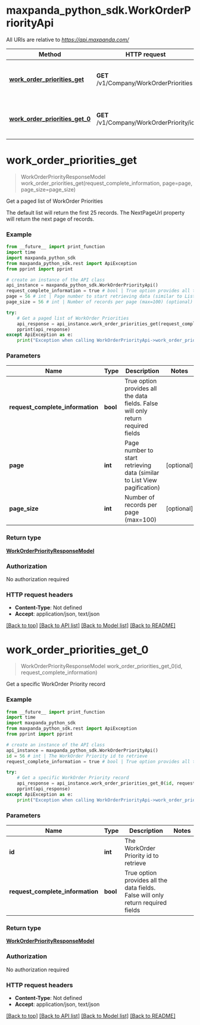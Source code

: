# maxpanda_python_sdk.WorkOrderPriorityApi

All URIs are relative to *https://api.maxpanda.com/*

Method | HTTP request | Description
------------- | ------------- | -------------
[**work_order_priorities_get**](WorkOrderPriorityApi.md#work_order_priorities_get) | **GET** /v1/Company/WorkOrderPriorities | Get a paged list of WorkOrder Priorities
[**work_order_priorities_get_0**](WorkOrderPriorityApi.md#work_order_priorities_get_0) | **GET** /v1/Company/WorkOrderPriority/id | Get a specific WorkOrder Priority record

# **work_order_priorities_get**
> WorkOrderPriorityResponseModel work_order_priorities_get(request_complete_information, page=page, page_size=page_size)

Get a paged list of WorkOrder Priorities

The default list will return the first 25 records.  The NextPageUrl property will return the next page of records.

### Example
```python
from __future__ import print_function
import time
import maxpanda_python_sdk
from maxpanda_python_sdk.rest import ApiException
from pprint import pprint

# create an instance of the API class
api_instance = maxpanda_python_sdk.WorkOrderPriorityApi()
request_complete_information = true # bool | True option provides all the data fields. False will only return required fields
page = 56 # int | Page number to start retrieving data (similar to List View pagification) (optional)
page_size = 56 # int | Number of records per page (max=100) (optional)

try:
    # Get a paged list of WorkOrder Priorities
    api_response = api_instance.work_order_priorities_get(request_complete_information, page=page, page_size=page_size)
    pprint(api_response)
except ApiException as e:
    print("Exception when calling WorkOrderPriorityApi->work_order_priorities_get: %s\n" % e)
```

### Parameters

Name | Type | Description  | Notes
------------- | ------------- | ------------- | -------------
 **request_complete_information** | **bool**| True option provides all the data fields. False will only return required fields | 
 **page** | **int**| Page number to start retrieving data (similar to List View pagification) | [optional] 
 **page_size** | **int**| Number of records per page (max&#x3D;100) | [optional] 

### Return type

[**WorkOrderPriorityResponseModel**](WorkOrderPriorityResponseModel.md)

### Authorization

No authorization required

### HTTP request headers

 - **Content-Type**: Not defined
 - **Accept**: application/json, text/json

[[Back to top]](#) [[Back to API list]](../README.md#documentation-for-api-endpoints) [[Back to Model list]](../README.md#documentation-for-models) [[Back to README]](../README.md)

# **work_order_priorities_get_0**
> WorkOrderPriorityResponseModel work_order_priorities_get_0(id, request_complete_information)

Get a specific WorkOrder Priority record

### Example
```python
from __future__ import print_function
import time
import maxpanda_python_sdk
from maxpanda_python_sdk.rest import ApiException
from pprint import pprint

# create an instance of the API class
api_instance = maxpanda_python_sdk.WorkOrderPriorityApi()
id = 56 # int | The WorkOrder Priority id to retrieve
request_complete_information = true # bool | True option provides all the data fields. False will only return required fields

try:
    # Get a specific WorkOrder Priority record
    api_response = api_instance.work_order_priorities_get_0(id, request_complete_information)
    pprint(api_response)
except ApiException as e:
    print("Exception when calling WorkOrderPriorityApi->work_order_priorities_get_0: %s\n" % e)
```

### Parameters

Name | Type | Description  | Notes
------------- | ------------- | ------------- | -------------
 **id** | **int**| The WorkOrder Priority id to retrieve | 
 **request_complete_information** | **bool**| True option provides all the data fields. False will only return required fields | 

### Return type

[**WorkOrderPriorityResponseModel**](WorkOrderPriorityResponseModel.md)

### Authorization

No authorization required

### HTTP request headers

 - **Content-Type**: Not defined
 - **Accept**: application/json, text/json

[[Back to top]](#) [[Back to API list]](../README.md#documentation-for-api-endpoints) [[Back to Model list]](../README.md#documentation-for-models) [[Back to README]](../README.md)

